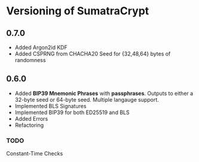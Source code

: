 # Versioning of SumatraCrypt

## 0.7.0

- Added Argon2id KDF
- Added CSPRNG from CHACHA20 Seed for {32,48,64} bytes of randomness

## 0.6.0

- Added **BIP39 Mnemonic Phrases** with **passphrases**. Outputs to either a 32-byte seed or 64-byte seed. Multiple langauge support.
- Implemented BLS Signatures
- Implemented BIP39 for both ED25519 and BLS
- Added Errors
- Refactoring

### TODO

Constant-Time Checks


